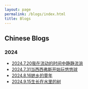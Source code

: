 ```yaml
---
layout: page
permalink: /blogs/index.html
title: Blogs
---
```


## Chinese Blogs

### 2024

- [2024.7.20我在流动的时间中静静流淌](https://chen-minyang.github.io/blogs/我在流动的时间中静静流淌/)
- [2024.7.31当西西弗斯开始玩悠悠球](https://chen-minyang.github.io/blogs/当西西弗斯开始玩悠悠球/)
- [2024.8.16她乡的童年](https://chen-minyang.github.io/blogs/她乡的童年/)
- [2024.9.15生长在水里的树](https://chen-minyang.github.io/blogs/生长在水里的树/)